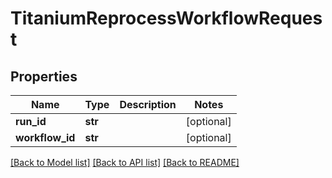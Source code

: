 # TitaniumReprocessWorkflowRequest


## Properties
Name | Type | Description | Notes
------------ | ------------- | ------------- | -------------
**run_id** | **str** |  | [optional] 
**workflow_id** | **str** |  | [optional] 

[[Back to Model list]](../README.md#documentation-for-models) [[Back to API list]](../README.md#documentation-for-api-endpoints) [[Back to README]](../README.md)



